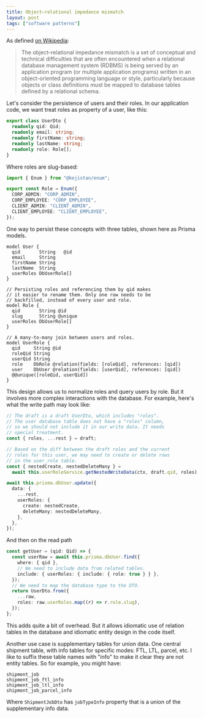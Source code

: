 ```yaml
---
title: Object–relational impedance mismatch
layout: post
tags: ["software patterns"]
---
```


As defined [on Wikipedia](https://en.wikipedia.org/wiki/Object%E2%80%93relational_impedance_mismatch):

> The object–relational impedance mismatch is a set of conceptual and technical difficulties that are often encountered when a relational database management system (RDBMS) is being served by an application program (or multiple application programs) written in an object-oriented programming language or style, particularly because objects or class definitions must be mapped to database tables defined by a relational schema.

Let's consider the persistence of users and their roles. In our application code, we want treat roles as property of a user, like this:

```ts
export class UserDto {
  readonly qid: Qid;
  readonly email: string;
  readonly firstName: string;
  readonly lastName: string;
  readonly role: Role[];
}
```

Where roles are slug-based:

```ts
import { Enum } from "@kejistan/enum";

export const Role = Enum({
  CORP_ADMIN: "CORP_ADMIN",
  CORP_EMPLOYEE: "CORP_EMPLOYEE",
  CLIENT_ADMIN: "CLIENT_ADMIN",
  CLIENT_EMPLOYEE: "CLIENT_EMPLOYEE",
});
```

One way to persist these concepts with three tables, shown here as Prisma models.

```prisma
model User {
  qid       String   @id
  email     String
  firstName String
  lastName  String
  userRoles DbUserRole[]
}

// Persisting roles and referencing them by qid makes
// it easier to rename them. Only one row needs to be
// backfilled, instead of every user and role.
model Role {
  qid       String @id
  slug      String @unique
  userRoles DbUserRole[]
}

// A many-to-many join between users and roles.
model UserRole {
  qid     String @id
  roleQid String
  userQid String
  role    DbRole @relation(fields: [roleQid], references: [qid])
  user    DbUser @relation(fields: [userQid], references: [qid])
  @@unique([roleQid, userQid])
}
```

This design allows us to normalize roles and query users by role. But it involves more complex interactions with the database. For example, here's what the write path may look like:

```ts
// The draft is a draft UserDto, which includes "roles".
// The user database table does not have a "roles" column,
// so we should not include it in our write data. It needs
// special treatment.
const { roles, ...rest } = draft;

// Based on the diff between the draft roles and the current
// roles for this user, we may need to create or delete rows
// in the user_role table.
const { nestedCreate, nestedDeleteMany } =
  await this.userRoleService.getNestedWriteData(ctx, draft.qid, roles);

await this.prisma.dbUser.update({
  data: {
    ...rest,
    userRoles: {
      create: nestedCreate,
      deleteMany: nestedDeleteMany,
    },
  },
});
```

And then on the read path

```ts
const getUser = (qid: Qid) => {
  const userRaw = await this.prisma.dbUser.find({
    where: { qid },
    // We need to include data from related tables.
    include: { userRoles: { include: { role: true } } },
  });
  // We need to map the database type to the DTO.
  return UserDto.from({
    ...raw,
    roles: raw.userRoles.map((r) => r.role.slug),
  });
};
```

This adds quite a bit of overhead. But it allows idiomatic use of relation tables in the database and idiomatic entity design in the code itself.

Another use case is supplementary tables for union data. One central shipment table, with info tables for specific modes: FTL, LTL, parcel, etc. I like to suffix these table names with "info" to make it clear they are not entity tables. So for example, you might have:

```
shipment_job
shipment_job_ftl_info
shipment_job_ltl_info
shipment_job_parcel_info
```

Where `ShipmentJobDto` has `jobTypeInfo` property that is a union of the supplementary info data.
